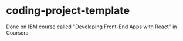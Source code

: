 # coding-project-template

Done on IBM course called "Developing Front-End Apps with React" in Coursera

